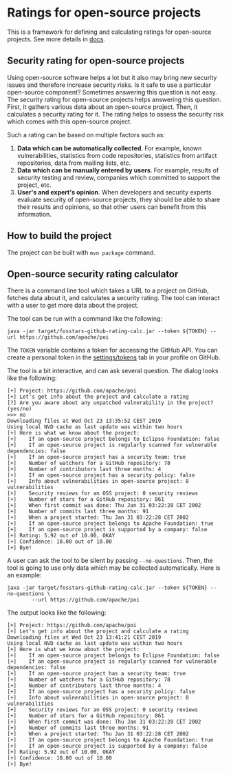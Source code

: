 # Ratings for open-source projects

This is a framework for defining and calculating ratings for open-source projects.
See more details in [docs](docs).

## Security rating for open-source projects

Using open-source software helps a lot but it also may bring new security issues and therefore increase security risks. 
Is it safe to use a particular open-source component? Sometimes answering this question is not easy.
The security rating for open-source projects helps answering this question. 
First, it gathers various data about an open-source project. 
Then, it calculates a security rating for it. 
The rating helps to assess the security risk which comes with this open-source project. 

Such a rating can be based on multiple factors such as:

1.  **Data which can be automatically collected**.
    For example, known vulnerabilities, statistics from code repositories,
    statistics from artifact repositories, data from mailing lists, etc.
1.  **Data which can be manually entered by users**.
    For example, results of security testing and review, companies which committed to support the project, etc.
1.  **User's and expert's opinion**.
    When developers and security experts evaluate security of open-source projects,
    they should be able to share their results and opinions, so that other users can benefit from this information.

## How to build the project

The project can be built with `mvn package` command.

## Open-source security rating calculator

There is a command line tool which takes a URL to a project on GitHub, fetches data about it,
and calculates a security rating. The tool can interact with a user to get more data about the project.

The tool can be run with a command like the following:

```
java -jar target/fosstars-github-rating-calc.jar --token ${TOKEN} --url https://github.com/apache/poi
```

The `TOKEN` variable contains a token for accessing the GitHub API. 
You can create a personal token in the [settings/tokens](https://github.com/settings/tokens) tab in your profile on GitHub.

The tool is a bit interactive, and can ask several question. The dialog looks like the following:

```
[+] Project: https://github.com/apache/poi
[+] Let's get info about the project and calculate a rating
[?] Are you aware about any unpatched vulnerability in the project? (yes/no)
>>> no
Downloading files at Wed Oct 23 13:35:52 CEST 2019
Using local NVD cache as last update was within two hours
[+] Here is what we know about the project:
[+]    If an open-source project belongs to Eclipse Foundation: false
[+]    If an open-source project is regularly scanned for vulnerable dependencies: false
[+]    If an open-source project has a security team: true
[+]    Number of watchers for a GitHub repository: 78
[+]    Number of contributors last three months: 4
[+]    If an open-source project has a security policy: false
[+]    Info about vulnerabilities in open-source project: 8 vulnerabilities
[+]    Security reviews for an OSS project: 0 security reviews
[+]    Number of stars for a GitHub repository: 861
[+]    When first commit was done: Thu Jan 31 03:22:28 CET 2002
[+]    Number of commits last three months: 91
[+]    When a project started: Thu Jan 31 03:22:28 CET 2002
[+]    If an open-source project belongs to Apache Foundation: true
[+]    If an open-source project is supported by a company: false
[+] Rating: 5.92 out of 10.00, OKAY
[+] Confidence: 10.00 out of 10.00
[+] Bye!
```

A user can ask the tool to be silent by passing `--no-questions`.
Then, the tool is going to use only data which may be collected automatically.
Here is an example:

```
java -jar target/fosstars-github-rating-calc.jar --token ${TOKEN} --no-questions \
        --url https://github.com/apache/poi
```

The output looks like the following:

```
[+] Project: https://github.com/apache/poi
[+] Let's get info about the project and calculate a rating
Downloading files at Wed Oct 23 13:41:21 CEST 2019
Using local NVD cache as last update was within two hours
[+] Here is what we know about the project:
[+]    If an open-source project belongs to Eclipse Foundation: false
[+]    If an open-source project is regularly scanned for vulnerable dependencies: false
[+]    If an open-source project has a security team: true
[+]    Number of watchers for a GitHub repository: 78
[+]    Number of contributors last three months: 4
[+]    If an open-source project has a security policy: false
[+]    Info about vulnerabilities in open-source project: 8 vulnerabilities
[+]    Security reviews for an OSS project: 0 security reviews
[+]    Number of stars for a GitHub repository: 861
[+]    When first commit was done: Thu Jan 31 03:22:28 CET 2002
[+]    Number of commits last three months: 91
[+]    When a project started: Thu Jan 31 03:22:28 CET 2002
[+]    If an open-source project belongs to Apache Foundation: true
[+]    If an open-source project is supported by a company: false
[+] Rating: 5.92 out of 10.00, OKAY
[+] Confidence: 10.00 out of 10.00
[+] Bye!
```
